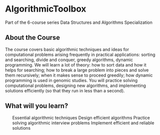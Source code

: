 # AlgorithmicToolbox
Part of the 6-course series Data Structures and Algorithms Specialization

## About the Course
The course covers basic algorithmic techniques and ideas for computational problems arising frequently in practical applications: sorting and searching, divide and conquer, greedy algorithms, dynamic programming. We will learn a lot of theory: how to sort data and how it helps for searching; how to break a large problem into pieces and solve them recursively; when it makes sense to proceed greedily; how dynamic programming is used in genomic studies. You will practice solving computational problems, designing new algorithms, and implementing solutions efficiently (so that they run in less than a second).

## What will you learn?
<ul>
  <item>Essential algorithmic techniques</item>
<item>Design efficient algorithms</item>
<item>Practice solving algorithmic interview problems</item>
<item>Implement efficient and reliable solutions</item>
</ul>
